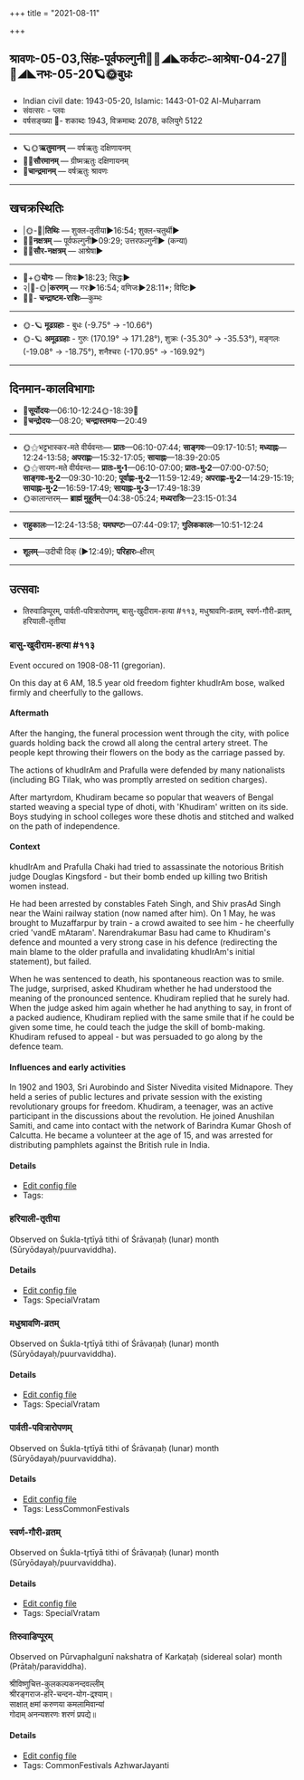 +++
title = "2021-08-11"

+++
## श्रावणः-05-03,सिंहः-पूर्वफल्गुनी🌛🌌◢◣कर्कटः-आश्रेषा-04-27🌌🌞◢◣नभः-05-20🪐🌞बुधः
- Indian civil date: 1943-05-20, Islamic: 1443-01-02 Al-Muḥarram
- संवत्सरः - प्लवः
- वर्षसङ्ख्या 🌛- शकाब्दः 1943, विक्रमाब्दः 2078, कलियुगे 5122
___________________
- 🪐🌞**ऋतुमानम्** — वर्षऋतुः दक्षिणायनम्
- 🌌🌞**सौरमानम्** — ग्रीष्मऋतुः दक्षिणायनम्
- 🌛**चान्द्रमानम्** — वर्षऋतुः श्रावणः
___________________


## खचक्रस्थितिः
- |🌞-🌛|**तिथिः** — शुक्ल-तृतीया►16:54; शुक्ल-चतुर्थी►  
- 🌌🌛**नक्षत्रम्** — पूर्वफल्गुनी►09:29; उत्तरफल्गुनी► (कन्या)  
- 🌌🌞**सौर-नक्षत्रम्** — आश्रेषा►  
___________________
- 🌛+🌞**योगः** — शिवः►18:23; सिद्धः►  
- २|🌛-🌞|**करणम्** — गरः►16:54; वणिजः►28:11*; विष्टिः►  
- 🌌🌛- **चन्द्राष्टम-राशिः**—कुम्भः  
___________________
- 🌞-🪐 **मूढग्रहाः** - बुधः (-9.75° → -10.66°)
- 🌞-🪐 **अमूढग्रहाः** - गुरुः (170.19° → 171.28°), शुक्रः (-35.30° → -35.53°), मङ्गलः (-19.08° → -18.75°), शनैश्चरः (-170.95° → -169.92°)
___________________


## दिनमान-कालविभागाः
- 🌅**सूर्योदयः**—06:10-12:24🌞️-18:39🌇  
- 🌛**चन्द्रोदयः**—08:20; **चन्द्रास्तमयः**—20:49  
___________________
- 🌞⚝भट्टभास्कर-मते वीर्यवन्तः— **प्रातः**—06:10-07:44; **साङ्गवः**—09:17-10:51; **मध्याह्नः**—12:24-13:58; **अपराह्णः**—15:32-17:05; **सायाह्नः**—18:39-20:05  
- 🌞⚝सायण-मते वीर्यवन्तः— **प्रातः-मु॰1**—06:10-07:00; **प्रातः-मु॰2**—07:00-07:50; **साङ्गवः-मु॰2**—09:30-10:20; **पूर्वाह्णः-मु॰2**—11:59-12:49; **अपराह्णः-मु॰2**—14:29-15:19; **सायाह्नः-मु॰2**—16:59-17:49; **सायाह्नः-मु॰3**—17:49-18:39  
- 🌞कालान्तरम्— **ब्राह्मं मुहूर्तम्**—04:38-05:24; **मध्यरात्रिः**—23:15-01:34  
___________________
- **राहुकालः**—12:24-13:58; **यमघण्टः**—07:44-09:17; **गुलिककालः**—10:51-12:24  
___________________
- **शूलम्**—उदीची दिक् (►12:49); **परिहारः**–क्षीरम्  
___________________

## उत्सवाः
- तिरुवाडिप्पूरम्, पार्वती-पवित्रारोपणम्, बासु-खुदीराम-हत्या #११३, मधुश्रावणि-व्रतम्, स्वर्ण-गौरी-व्रतम्, हरियाली-तृतीया
### बासु-खुदीराम-हत्या #११३

Event occured on 1908-08-11 (gregorian). 

On this day at 6 AM, 18.5 year old freedom fighter khudIrAm bose, walked firmly and cheerfully to the gallows.

#### Aftermath
After the hanging, the funeral procession went through the city, with police guards holding back the crowd all along the central artery street. The people kept throwing their flowers on the body as the carriage passed by.

The actions of khudIrAm and Prafulla were defended by many nationalists (including BG Tilak, who was promptly arrested on sedition charges). 

After martyrdom, Khudiram became so popular that weavers of Bengal started weaving a special type of dhoti, with 'Khudiram' written on its side. Boys studying in school colleges wore these dhotis and stitched and walked on the path of independence.

#### Context
khudIrAm and Prafulla Chaki had tried to assassinate the notorious British judge Douglas Kingsford - but their bomb ended up killing two British women instead.

He had been arrested by constables Fateh Singh, and Shiv prasAd Singh near the Waini railway station (now named after him). On 1 May, he was brought to Muzaffarpur by train - a crowd awaited to see him - he cheerfully cried 'vandE mAtaram'. Narendrakumar Basu had came to Khudiram's defence and mounted a very strong case in his defence (redirecting the main blame to the older prafulla and invalidating khudIrAm's initial statement), but failed.

When he was sentenced to death, his spontaneous reaction was to smile. The judge, surprised, asked Khudiram whether he had understood the meaning of the pronounced sentence. Khudiram replied that he surely had. When the judge asked him again whether he had anything to say, in front of a packed audience, Khudiram replied with the same smile that if he could be given some time, he could teach the judge the skill of bomb-making. Khudiram refused to appeal - but was persuaded to go along by the defence team. 

#### Influences and early activities
In 1902 and 1903, Sri Aurobindo and Sister Nivedita visited Midnapore. They held a series of public lectures and private session with the existing revolutionary groups for freedom. Khudiram, a teenager, was an active participant in the discussions about the revolution. He joined Anushilan Samiti, and came into contact with the network of Barindra Kumar Ghosh of Calcutta. He became a volunteer at the age of 15, and was arrested for distributing pamphlets against the British rule in India.

#### Details
- [Edit config file](https://github.com/jyotisham/adyatithi/blob/master/mahApuruSha/xatra-later/gregorian/day/08/11/bAsu-khudIrAma-hatyA.toml)
- Tags: 


### हरियाली-तृतीया

Observed on Śukla-tr̥tīyā tithi of Śrāvaṇaḥ (lunar) month (Sūryōdayaḥ/puurvaviddha). 



#### Details
- [Edit config file](https://github.com/jyotisham/adyatithi/blob/master/general/lunar_month/tithi/05/03/hariyAlI~tRtIyA.toml)
- Tags: SpecialVratam


### मधुश्रावणि-व्रतम्

Observed on Śukla-tr̥tīyā tithi of Śrāvaṇaḥ (lunar) month (Sūryōdayaḥ/puurvaviddha). 



#### Details
- [Edit config file](https://github.com/jyotisham/adyatithi/blob/master/general/lunar_month/tithi/05/03/madhuzrAvaNi-vratam.toml)
- Tags: SpecialVratam


### पार्वती-पवित्रारोपणम्

Observed on Śukla-tr̥tīyā tithi of Śrāvaṇaḥ (lunar) month (Sūryōdayaḥ/puurvaviddha). 



#### Details
- [Edit config file](https://github.com/jyotisham/adyatithi/blob/master/devatA/umA/lunar_month/tithi/05/03/pArvatI~pavitrArOpaNam.toml)
- Tags: LessCommonFestivals


### स्वर्ण-गौरी-व्रतम्

Observed on Śukla-tr̥tīyā tithi of Śrāvaṇaḥ (lunar) month (Sūryōdayaḥ/puurvaviddha). 



#### Details
- [Edit config file](https://github.com/jyotisham/adyatithi/blob/master/devatA/umA/lunar_month/tithi/05/03/svarNa-gaurI-vratam.toml)
- Tags: SpecialVratam


### तिरुवाडिप्पूरम्

Observed on Pūrvaphalgunī nakshatra of Karkaṭaḥ (sidereal solar) month (Prātaḥ/paraviddha). 

श्रीविष्णुचित्त-कुलकल्पकनन्दवल्लीम्  
श्रीरङ्गराज-हरि-चन्दन-योग-द्र्श्याम्।  
साक्षात् क्षमां करुणया कमलामिवान्यां  
गोदाम् अनन्यशरणः शरणं प्रपद्ये॥



#### Details
- [Edit config file](https://github.com/jyotisham/adyatithi/blob/master/mahApuruSha/ALvAr/sidereal_solar_month/nakshatra/04/11/tiruvADippUram.toml)
- Tags: CommonFestivals AzhwarJayanti


